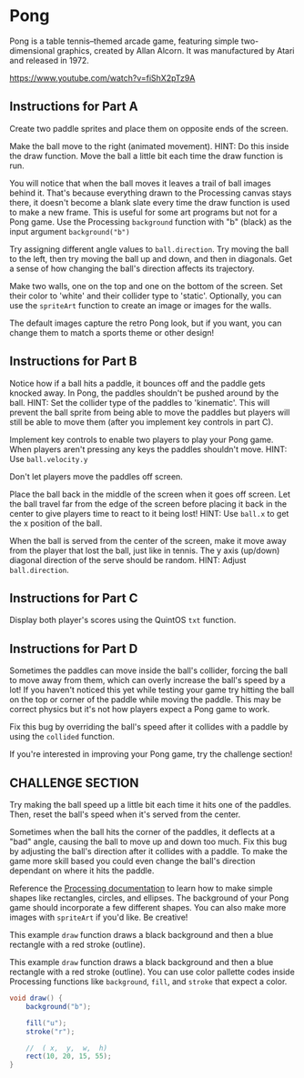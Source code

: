 # Pong

Pong is a table tennis–themed arcade game, featuring simple two-dimensional graphics, created by Allan Alcorn. It was manufactured by Atari and released in 1972.

https://www.youtube.com/watch?v=fiShX2pTz9A

## Instructions for Part A

Create two paddle sprites and place them on opposite ends of the screen.

Make the ball move to the right (animated movement). HINT: Do this inside the draw function. Move the ball a little bit each time the draw function is run.

You will notice that when the ball moves it leaves a trail of ball images behind it. That's because everything drawn to the Processing canvas stays there, it doesn't become a blank slate every time the draw function is used to make a new frame. This is useful for some art programs but not for a Pong game. Use the Processing `background` function with "b" (black) as the input argument `background("b")`

Try assigning different angle values to `ball.direction`. Try moving the ball to the left, then try moving the ball up and down, and then in diagonals. Get a sense of how changing the ball's direction affects its trajectory.

Make two walls, one on the top and one on the bottom of the screen. Set their color to 'white' and their collider type to 'static'. Optionally, you can use the `spriteArt` function to create an image or images for the walls.

The default images capture the retro Pong look, but if you want, you can change them to match a sports theme or other design!

## Instructions for Part B

Notice how if a ball hits a paddle, it bounces off and the paddle gets knocked away. In Pong, the paddles shouldn't be pushed around by the ball. HINT: Set the collider type of the paddles to 'kinematic'. This will prevent the ball sprite from being able to move the paddles but players will still be able to move them (after you implement key controls in part C).

Implement key controls to enable two players to play your Pong game. When players aren't pressing any keys the paddles shouldn't move. HINT: Use `ball.velocity.y`

Don't let players move the paddles off screen.

Place the ball back in the middle of the screen when it goes off screen. Let the ball travel far from the edge of the screen before placing it back in the center to give players time to react to it being lost! HINT: Use `ball.x` to get the x position of the ball.

When the ball is served from the center of the screen, make it move away from the player that lost the ball, just like in tennis. The y axis (up/down) diagonal direction of the serve should be random. HINT: Adjust `ball.direction`.

## Instructions for Part C

Display both player's scores using the QuintOS `txt` function.

## Instructions for Part D

Sometimes the paddles can move inside the ball's collider, forcing the ball to move away from them, which can overly increase the ball's speed by a lot! If you haven't noticed this yet while testing your game try hitting the ball on the top or corner of the paddle while moving the paddle. This may be correct physics but it's not how players expect a Pong game to work.

Fix this bug by overriding the ball's speed after it collides with a paddle by using the `collided` function.

If you're interested in improving your Pong game, try the challenge section!

## CHALLENGE SECTION

Try making the ball speed up a little bit each time it hits one of the paddles. Then, reset the ball's speed when it's served from the center.

Sometimes when the ball hits the corner of the paddles, it deflects at a "bad" angle, causing the ball to move up and down too much. Fix this bug by adjusting the ball's direction after it collides with a paddle. To make the game more skill based you could even change the ball's direction dependant on where it hits the paddle.

Reference the [Processing documentation](https://processing.org/reference/) to learn how to make simple shapes like rectangles, circles, and ellipses. The background of your Pong game should incorporate a few different shapes. You can also make more images with `spriteArt` if you'd like. Be creative!

This example `draw` function draws a black background and then a blue rectangle with a red stroke (outline).

This example `draw` function draws a black background and then a blue rectangle with a red stroke (outline). You can use color pallette codes inside Processing functions like `background`, `fill`, and `stroke` that expect a color.

```java
void draw() {
	background("b");

	fill("u");
	stroke("r");

	//  ( x,  y,  w,  h)
	rect(10, 20, 15, 55);
}
```
